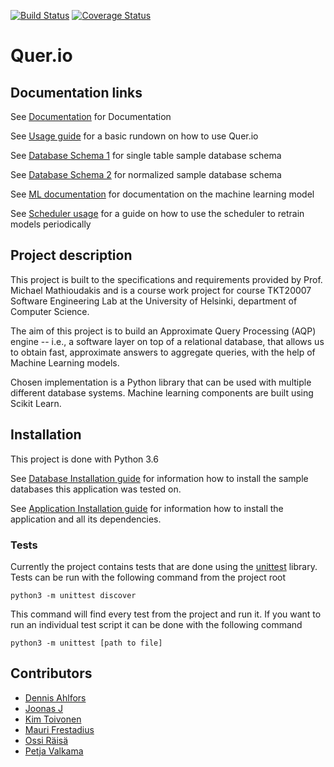 [![Build Status](https://travis-ci.org/Quer-io/Quer.io.svg?branch=master)](https://travis-ci.org/Quer-io/Quer.io)
[![Coverage Status](https://coveralls.io/repos/github/Quer-io/Quer.io/badge.svg?branch=master)](https://coveralls.io/github/Quer-io/Quer.io?branch=master)

# Quer.io

## Documentation links
See [Documentation](https://github.com/Quer-io/Quer.io/tree/master/documentation/) for Documentation

See [Usage guide](https://github.com/Quer-io/Quer.io/tree/master/documentation/querio101.md) for a basic rundown on how to use Quer.io

See [Database Schema 1](https://github.com/Quer-io/Quer.io/tree/master/documentation/database/schema.md) for single table sample database schema

See [Database Schema 2](https://github.com/Quer-io/Quer.io/blob/db/normalized/documentation/database/normalized_schema.md) for normalized sample database schema

See [ML documentation](https://github.com/Quer-io/Quer.io/tree/master/documentation/ml/model.md) for documentation
on the machine learning model

See [Scheduler usage](https://github.com/Quer-io/Quer.io/tree/master/documentation/scheduler/scheduler.md) for a guide on how to use the scheduler to retrain models periodically

## Project description

This project is built to the specifications and requirements provided by Prof. Michael Mathioudakis and is a course work project for course TKT20007 Software Engineering Lab at the University of Helsinki, department of Computer Science.

The aim of this project is to build an Approximate Query Processing (AQP) engine -- i.e., a software layer on top of a relational database, that allows us to obtain fast, approximate answers to aggregate queries, with the help of Machine Learning models.

Chosen implementation is a Python library that can be used with multiple different database systems. Machine learning components are built using Scikit Learn.

## Installation

This project is done with Python 3.6

See [Database Installation guide](https://github.com/Quer-io/Quer.io/tree/master/documentation/database/db_readme.md) for information how to install the sample databases this application was tested on.

See [Application Installation guide](https://github.com/Quer-io/Quer.io/tree/master/documentation/install.md) for information how to install the application and all its dependencies.

### Tests
Currently the project contains tests that are done using the [unittest](https://docs.python.org/3/library/unittest.html) library. Tests can be run with the following command from the project root

`python3 -m unittest discover`

This command will find every test from the project and run it. If you want to run an individual test script it can be done with the following command

`python3 -m unittest [path to file]`

## Contributors
- [Dennis Ahlfors](https://github.com/Dforssi)
- [Joonas J](https://github.com/JaykobJ)
- [Kim Toivonen](https://github.com/ConstantKrieg)
- [Mauri Frestadius](https://github.com/Suidat)
- [Ossi Räisä](https://github.com/oraisa)
- [Petja Valkama](https://github.com/xbexbex)
